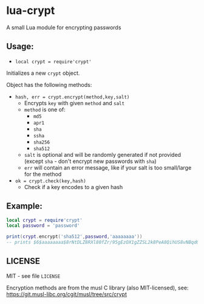 # lua-crypt

A small Lua module for encrypting passwords

## Usage:

* `local crypt = require'crypt'`

Initializes a new `crypt` object.

Object has the following methods:

* `hash, err = crypt.encrypt(method,key,salt)`
  * Encrypts `key` with given `method` and `salt`
  * `method` is one of:
    * `md5`
    * `apr1`
    * `sha`
    * `ssha`
    * `sha256`
    * `sha512`
  * `salt` is optional and will be randomly generated if not provided (except `sha` - don't encrypt new passwords with `sha`)
  * `err` will contain an error message, like if your salt is too small/large for the method
* `ok = crypt.check(key,hash)`
  * Check if a key encodes to a given hash

## Example:

```lua
local crypt = require'crypt'
local password = 'password'

print(crypt.encrypt('sha512',password,'aaaaaaaa'))
-- prints $6$aaaaaaaa$8rNtDLZ8RXl80fZr/95gEzOX1gZZSL2k8PeA8QihUS8vNBqdQSuQhNemROpSh/izYGOrflqsXDYtPr5f.f21I.

```



## LICENSE

MIT - see file `LICENSE`

Encryption methods are from the musl C library (also MIT-licensed),
see: https://git.musl-libc.org/cgit/musl/tree/src/crypt
